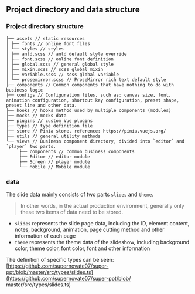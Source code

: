 ## Project directory and data structure

### Project directory structure
```
├── assets // static resources
│ ├── fonts // online font files
│ └── styles // styles
│ ├── antd.scss // antd default style override
│ ├── font.scss // online font definition
│ ├── global.scss // general global style
│ ├── mixin.scss // scss global mixin
│ ├── variable.scss // scss global variable
│ └── prosemirror.scss // ProseMirror rich text default style
├── components // Common components that have nothing to do with business logic
├── configs // Configuration files, such as: canvas size, font, animation configuration, shortcut key configuration, preset shape, preset line and other data.
├── hooks // hooks method used by multiple components (modules)
├── mocks // mocks data
├── plugins // custom Vue plugins
├── types // type definition file
├── store // Pinia store, reference: https://pinia.vuejs.org/
├── utils // general utility methods
└── views // Business component directory, divided into `editor` and `player` two parts.
     ├── components // common business components
     ├── Editor // editor module
     ├── Screen // player module
     └── Mobile // Mobile module
```


### data
The slide data mainly consists of two parts `slides` and `theme`.
> In other words, in the actual production environment, generally only these two items of data need to be stored.

- `slides` represents the slide page data, including the ID, element content, notes, background, animation, page cutting method and other information of each page
- `theme` represents the theme data of the slideshow, including background color, theme color, font color, font and other information

The definition of specific types can be seen: [https://github.com/supernovate07/super-ppt/blob/master/src/types/slides.ts](https://github.com/supernovate07/super-ppt/blob/ master/src/types/slides.ts)